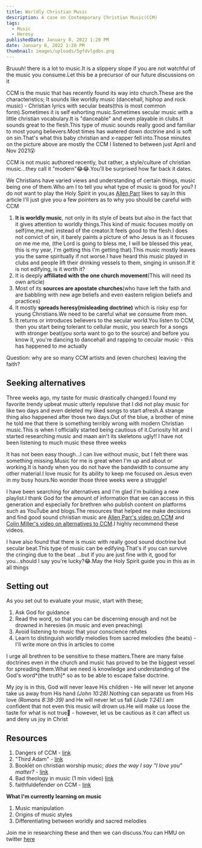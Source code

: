 ```yaml
---
title: Worldly Christian Music
description: A case on Contemporary Christian Music(CCM)
tags:
  - Music
  - Heresy
publishedDate: January 8, 2022 1:20 PM
date: January 8, 2022 1:20 PM
thumbnail: images/uploads/5gfdvlgdbs.png
---
```

Bruuuh! there is a lot to music.It is a slippery slope if you are not watchful of the music you consume.Let this be a precursor of our future discussions on it

CCM is the music that has recently found its way into church.These are the characteristics; It sounds like worldly music (dancehall, hiphop and rock music) - Christian lyrics with secular beats(this is most common form).Sometimes it is self exhorting music.Sometimes secular music with a little christian vocabulary.It is "danceable" and even playable in clubs.It sounds great to the flesh.This type of music sounds really good and familiar to most young believers.Most times has watered down doctrine and is soft on sin.That's what this baby christian and x-rapper fell into.Those minutes on the picture above are mostly the CCM  I listened to between just April and Nov 2021😲

CCM  is not music authored recently, but rather, a style/culture of christian music...they call it "modern"😂😂.You'll be surprised how far back it dates.

We Christians have varied views and understanding of certain things, music being one of them.Who am I to tell you what type of music is good for you? I do not want to play the Holy Spirit in you,as [Allen Parr](https://www.youtube.com/user/thebeatagp) likes to say.In this article I'll just give you a few pointers as to why you should be careful with CCM

1. **It is worldly music**, not only in its style of beats but also in the fact that it gives attention to worldly things.This kind of music focuses mostly on self(me,me,me) instead of the creator.It feels good to the flesh.I does not convict of sin, it barely  paints a picture of who Jesus is as it focuses on me me me, (the Lord is going to bless me, I will be blessed this year, this is my year, I'm getting this I'm getting that).This music mostly leaves you the same spiritually if not worse.I have heard this music played in clubs and people lift their drinking vessels to them, singing in unison.If it is not edifying, is it worth it?
2. It is deeply **affiliated with the one church movement**(This will need its own article)
3. Most of its **sources are apostate churches**(who have left the faith and are babbling with new age beliefs and even eastern religion beliefs and practices)
4. It mostly **spreads heresy(misleading doctrine)** which is risky esp for young Christians.We need to be careful what we consume from men.
5. It returns or introduces believers to the secular world.You listen to CCM, then you start being tolerant to cellular music, you search for a songs with stronger beat(you sorta want to go to the source) and before you know it, you're dancing to dancehall and rapping to cecular music -  this has happened to me actually

Question: why are so many CCM artists and (even churches) leaving the faith?

## Seeking alternatives

Three weeks ago, my taste for music drastically changed.I found my favorite trendy upbeat music utterly repulsive that I did not play music for like two days and  even deleted my liked songs to start afresh.A strange thing also happened after those two days.Out of the blue, a brother of mine he told me that there is something terribly wrong with modern Christian music.This is when I officially started being cautious of it.Curiosity hit and I started researching music and maan ain't its skeletons ugly!! I have not been listening to much music these three weeks

It has not been easy though...I can live without music, but I felt there was something missing.Music for me is great when I'm up and about or working.It is handy when you do not have the bandwidth to consume any other material.I love music for its ability to keep me focused on Jesus even in my busy hours.No wonder those three weeks were a struggle!

I have been searching for alternatives and I'm glad I'm building a new playlist.I thank God for the amount of information that we can access in this generation and especially for brethren who publish content on platforms such as YouTube and blogs.The resources that helped me make decisions and find good sound christian music are [Allen Parr's video on CCM](https://www.youtube.com/watch?v=wi4RADE4zL0) and [Colin Miller's video on alternatives to CCM](https://www.youtube.com/watch?v=iI1ZApuG2Io).I highly recommend these videos.

I have also found that there is music with really good sound doctrine but secular beat.This type of music can be edifying.That's if you can survive the cringing due to the beat ...but if you are just fine with it, good for you...should I say you're lucky?😂.May the Holy Spirit guide  you in this as in all things

## Setting out

As you set out to evaluate your music, start with these;

1. Ask God for guidance
2. Read the word, so that you can be discerning enough and not be drowned in heresies (in music and even preaching)
3. Avoid listening to music that your conscience refutes
4. Learn to distinguish worldly melodies from sacred melodies (the beats) - I'll write more on this in articles to come

I urge all brethren to be sensitive to these matters.There are many false doctrines even in the church and music has proved to be the biggest vessel for spreading them.What we need is knowledge and understanding of the God's word*(the truth)* so as to be able to escape false doctrine.

My joy is in this, God will never leave His children - He will never let anyone take us away from His hand *(John 10:28)*.Nothing can separate us from His love *(Romans 8:38-39)* and He will never let us fall *(Jude 1:24)*.I am confident that not even this music will drown us.He will make us loose the taste for what is not true🥳  - however, let us be cautious as it can affect us  and deny us joy in Christ

## Resources

1. Dangers of CCM - [link](https://www.youtube.com/playlist?list=PLfiFUjkQFWzd8Nv3dSsezYviSvEHb1r2e)
2. "Third Adam" - [link](https://www.youtube.com/watch?v=pc7C0ZxDWUA&list=PLYltRndgBlAu-bP_2dLU24Ag-3SkrBHTe&index=4)
3. Booklet on christian worship music; *does the way I say "I love you" matter?* - [link](http://www.e-hope4all.info/media-eng/MusicAndWorshipWeb.pdf)
4. Bad theology in music (1 min video) [link](https://youtu.be/VAw_TQx-7rM)
5. faithfuldefender on CCM - [link](https://www.youtube.com/watch?v=BYX3N50Pj7w)

**What I'm currently learning on music**

1. Music manipulation
2. Origins of music styles
3. Differentiating between worldly and sacred melodies

Join me in researching these and then we can discuss.You can HMU on twitter [here](https://twitter.com/kimutai_io)